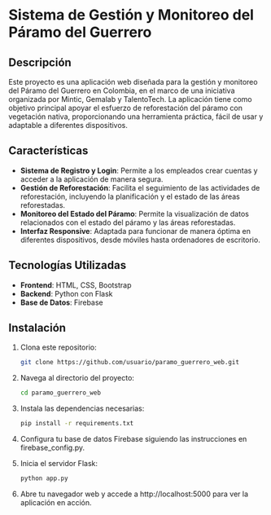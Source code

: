 # Sistema de Gestión y Monitoreo del Páramo del Guerrero

## Descripción
Este proyecto es una aplicación web diseñada para la gestión y monitoreo del Páramo del Guerrero en Colombia, en el marco de una iniciativa organizada por Mintic, Gemalab y TalentoTech. La aplicación tiene como objetivo principal apoyar el esfuerzo de reforestación del páramo con vegetación nativa, proporcionando una herramienta práctica, fácil de usar y adaptable a diferentes dispositivos.

## Características
- **Sistema de Registro y Login**: Permite a los empleados crear cuentas y acceder a la aplicación de manera segura.
- **Gestión de Reforestación**: Facilita el seguimiento de las actividades de reforestación, incluyendo la planificación y el estado de las áreas reforestadas.
- **Monitoreo del Estado del Páramo**: Permite la visualización de datos relacionados con el estado del páramo y las áreas reforestadas.
- **Interfaz Responsive**: Adaptada para funcionar de manera óptima en diferentes dispositivos, desde móviles hasta ordenadores de escritorio.

## Tecnologías Utilizadas
- **Frontend**: HTML, CSS, Bootstrap  
- **Backend**: Python con Flask  
- **Base de Datos**: Firebase

## Instalación
1. Clona este repositorio:
   ```bash
   git clone https://github.com/usuario/paramo_guerrero_web.git

2. Navega al directorio del proyecto:
   ```bash
   cd paramo_guerrero_web

3. Instala las dependencias necesarias:
   ```bash
   pip install -r requirements.txt

4. Configura tu base de datos Firebase siguiendo las instrucciones en firebase_config.py.

5. Inicia el servidor Flask:
    ```bash
    python app.py

6. Abre tu navegador web y accede a http://localhost:5000 para ver la aplicación en acción.
